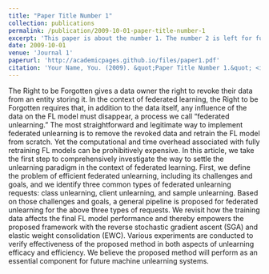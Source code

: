 ```yaml
---
title: "Paper Title Number 1"
collection: publications
permalink: /publication/2009-10-01-paper-title-number-1
excerpt: 'This paper is about the number 1. The number 2 is left for future work.'
date: 2009-10-01
venue: 'Journal 1'
paperurl: 'http://academicpages.github.io/files/paper1.pdf'
citation: 'Your Name, You. (2009). &quot;Paper Title Number 1.&quot; <i>Journal 1</i>. 1(1).'
---
```


The Right to be Forgotten gives a data owner the right to revoke their data from an entity storing it. In the context of federated learning, the Right to be Forgotten requires that, in addition to the data itself, any influence of the data on the FL model must disappear, a process we call “federated unlearning.” The most straightforward and legitimate way to implement federated unlearning is to remove the revoked data and retrain the FL model from scratch. Yet the computational and time overhead associated with fully retraining FL models can be prohibitively expensive. In this article, we take the first step to comprehensively investigate the way to settle the unlearning paradigm in the context of federated learning. First, we define the problem of efficient federated unlearning, including its challenges and goals, and we identify three common types of federated unlearning requests: class unlearning, client unlearning, and sample unlearning. Based on those challenges and goals, a general pipeline is proposed for federated unlearning for the above three types of requests. We revisit how the training data affects the final FL model performance and thereby empowers the proposed framework with the reverse stochastic gradient ascent (SGA) and elastic weight consolidation (EWC). Various experiments are conducted to verify effectiveness of the proposed method in both aspects of unlearning efficacy and efficiency. We believe the proposed method will perform as an essential component for future machine unlearning systems.
